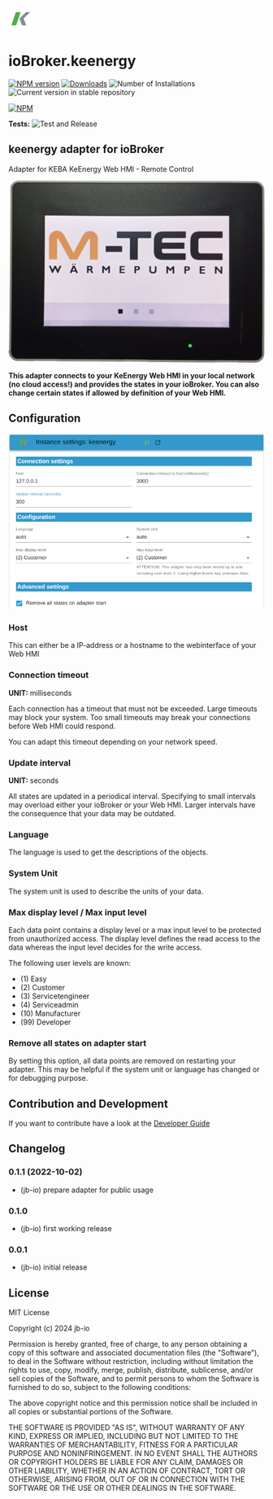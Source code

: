 ![Logo](admin/keenergy.png)
# ioBroker.keenergy

[![NPM version](https://img.shields.io/npm/v/iobroker.keenergy.svg)](https://www.npmjs.com/package/iobroker.keenergy)
[![Downloads](https://img.shields.io/npm/dm/iobroker.keenergy.svg)](https://www.npmjs.com/package/iobroker.keenergy)
![Number of Installations](https://iobroker.live/badges/keenergy-installed.svg)
![Current version in stable repository](https://iobroker.live/badges/keenergy-stable.svg)

[![NPM](https://nodei.co/npm/iobroker.keenergy.png?downloads=true)](https://nodei.co/npm/iobroker.keenergy/)

**Tests:** ![Test and Release](https://github.com/jb-io/ioBroker.keenergy/workflows/Test%20and%20Release/badge.svg)

## keenergy adapter for ioBroker

Adapter for KEBA KeEnergy Web HMI - Remote Control

![M-TEC](./doc/mtec.png)

**This adapter connects to your KeEnergy Web HMI in your local network (no cloud access!) and provides the states in your ioBroker. 
You can also change certain states if allowed by definition of your Web HMI.**

## Configuration

![Configuration](./doc/settings.png)

### Host

This can either be a IP-address or a hostname to the webinterface of your Web HMI 

### Connection timeout

**UNIT:** milliseconds

Each connection has a timeout that must not be exceeded. 
Large timeouts may block your system. Too small timeouts may break your connections before Web HMI could respond.

You can adapt this timeout depending on your network speed.

### Update interval

**UNIT:** seconds

All states are updated in a periodical interval. 
Specifying to small intervals may overload either your ioBroker or your Web HMI. Larger intervals have the consequence that your data may be outdated.

### Language

The language is used to get the descriptions of the objects.

### System Unit

The system unit is used to describe the units of your data.

### Max display level / Max input level

Each data point contains a display level or a max input level to be protected from unauthorized access.
The display level defines the read access to the data whereas the input level decides for the write access.

The following user levels are known:
* (1) Easy
* (2) Customer
* (3) Servicetengineer
* (4) Serviceadmin
* (10) Manufacturer
* (99) Developer

### Remove all states on adapter start

By setting this option, all data points are removed on restarting your adapter.
This may be helpful if the system unit or language has changed or for debugging purpose.

## Contribution and Development

If you want to contribute have a look at the [Developer Guide](./doc/CONTRIBUTE.md)

## Changelog

<!--
  Placeholder for the next version (at the beginning of the line):
  ### **WORK IN PROGRESS**
-->
### 0.1.1 (2022-10-02)
* (jb-io) prepare adapter for public usage

### 0.1.0
* (jb-io) first working release

### 0.0.1
* (jb-io) initial release

## License
MIT License

Copyright (c) 2024 jb-io

Permission is hereby granted, free of charge, to any person obtaining a copy
of this software and associated documentation files (the "Software"), to deal
in the Software without restriction, including without limitation the rights
to use, copy, modify, merge, publish, distribute, sublicense, and/or sell
copies of the Software, and to permit persons to whom the Software is
furnished to do so, subject to the following conditions:

The above copyright notice and this permission notice shall be included in all
copies or substantial portions of the Software.

THE SOFTWARE IS PROVIDED "AS IS", WITHOUT WARRANTY OF ANY KIND, EXPRESS OR
IMPLIED, INCLUDING BUT NOT LIMITED TO THE WARRANTIES OF MERCHANTABILITY,
FITNESS FOR A PARTICULAR PURPOSE AND NONINFRINGEMENT. IN NO EVENT SHALL THE
AUTHORS OR COPYRIGHT HOLDERS BE LIABLE FOR ANY CLAIM, DAMAGES OR OTHER
LIABILITY, WHETHER IN AN ACTION OF CONTRACT, TORT OR OTHERWISE, ARISING FROM,
OUT OF OR IN CONNECTION WITH THE SOFTWARE OR THE USE OR OTHER DEALINGS IN THE
SOFTWARE.

